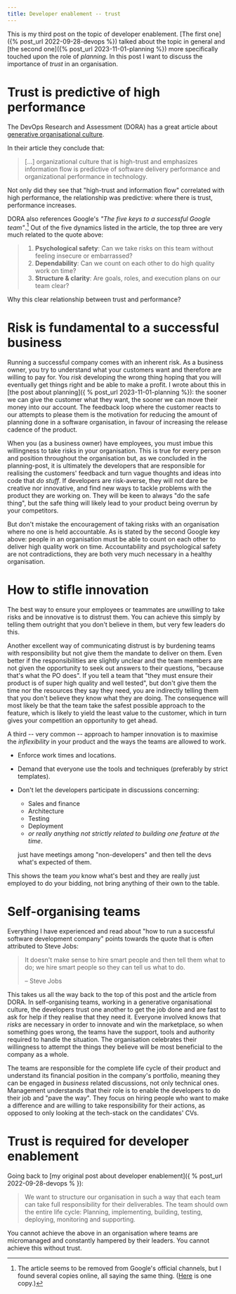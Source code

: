 ```yaml
---
title: Developer enablement -- trust
---
```


This is my third post on the topic of developer enablement.
[The first one]({% post_url 2022-09-28-devops %}) talked about the topic in general and [the second
one]({% post_url 2023-11-01-planning %}) more specifically touched upon the role of _planning_.
In this post I want to discuss the importance of _trust_ in an organisation.

# Trust is predictive of high performance

The DevOps Research and Assessment (DORA) has a great article about [generative organisational
culture][generative-culture].

In their article they conclude that:

> \[...\] organizational culture that is high-trust and emphasizes information flow is predictive of software delivery
> performance and organizational performance in technology.

Not only did they see that "high-trust and information flow" correlated with high performance, the relationship was
predictive: where there is trust, performance increases.

DORA also references Google's _"The five keys to a successful Google team"_.[^five-keys]
Out of the five dynamics listed in the article, the top three are very much related to the quote above:

> 1. **Psychological safety**: Can we take risks on this team without feeling insecure or embarrassed?
> 2. **Dependability**: Can we count on each other to do high quality work on time?
> 3. **Structure & clarity**: Are goals, roles, and execution plans on our team clear?

Why this clear relationship between trust and performance?


# Risk is fundamental to a successful business

Running a successful company comes with an inherent risk.
As a business owner, you try to understand what your customers want and therefore are willing to pay for.
You _risk_ developing the wrong thing hoping that you will eventually get things right and be able to make a profit.
I wrote about this in [the post about planning]({ % post_url 2023-11-01-planning %}): the sooner we can give the
customer what they want, the sooner we can move their money into our account.
The feedback loop where the customer reacts to our attempts to please them is the motivation for reducing the amount of
planning done in a software organisation, in favour of increasing the release cadence of the product.

When you (as a business owner) have employees, you must imbue this willingness to take risks in your organisation.
This is true for every person and position throughout the organisation but, as we concluded in the planning-post, it is
ultimately the developers that are responsible for realising the customers' feedback and turn vague thoughts and ideas
into code that _do stuff_.
If developers are risk-averse, they will not dare be creative nor innovative, and find new ways to tackle problems
with the product they are working on.
They will be keen to always "do the safe thing", but the safe thing will likely lead to your product being overrun by
your competitors.

But don't mistake the encouragement of taking risks with an organisation where no one is held accountable.
As is stated by the second Google key above: people in an organisation must be able to count on each other to
deliver high quality work on time.
Accountability and psychological safety are not contradictions, they are both very much necessary in a healthy
organisation.


# How to stifle innovation

The best way to ensure your employees or teammates are _unwilling_ to take risks and be innovative is to distrust them.
You can achieve this simply by telling them outright that you don't believe in them, but very few leaders do this.

Another excellent way of communicating distrust is by burdening teams with responsibility but not give them the
mandate to deliver on them.
Even better if the responsibilities are slightly unclear and the team members are not given the opportunity to seek out
answers to their questions, "because that's what the PO does".
If you tell a team that "they must ensure their product is of super high quality and well tested", but don't give them
the time nor the resources they say they need, you are indirectly telling them that you don't believe they know what
they are doing.
The consequence will most likely be that the team take the safest possible approach to the feature, which is likely to
yield the least value to the customer, which in turn gives your competition an opportunity to get ahead.

A third -- very common -- approach to hamper innovation is to maximise the _inflexibility_ in your product and the ways
the teams are allowed to work.

* Enforce work times and locations.

* Demand that everyone use the tools and techniques (preferably by strict templates).

* Don't let the developers participate in discussions concerning:
  * Sales and finance
  * Architecture
  * Testing
  * Deployment
  * _or really anything not strictly related to building one feature at the time_.

  just have meetings among "non-developers" and then tell the devs what's expected of them.


This shows the team _you_ know what's best and they are really just employed to do your bidding, not bring anything of
their own to the table.


# Self-organising teams

Everything I have experienced and read about "how to run a successful software development company" points towards the
quote that is often attributed to Steve Jobs:

> It doesn't make sense to hire smart people and then tell them what to do; we hire smart people so they can tell us
> what to do.
>
> – Steve Jobs

This takes us all the way back to the top of this post and the article from DORA.
In self-organising teams, working in a generative organisational culture, the developers trust one another to get the
job done and are fast to ask for help if they realise that they need it.
Everyone involved knows that _risks_ are necessary in order to innovate and win the marketplace, so when something goes
wrong, the teams have the support, tools and authority required to handle the situation.
The organisation celebrates their willingness to attempt the things they believe will be most beneficial to the company
as a whole.

The teams are responsible for the complete life cycle of their product and understand its financial position in the
company's portfolio, meaning they can be engaged in _business_ related discussions, not only technical ones.
Management understands that their role is to enable the developers to do their job and "pave the way".
They focus on hiring people who want to make a difference and are willing to take responsibility for their actions, as
opposed to only looking at the tech-stack on the candidates' CVs.


# Trust is required for developer enablement

Going back to [my original post about developer enablement]({ % post_url 2022-09-28-devops % }):

> We want to structure our organisation in such a way that each team can take full responsibility for their
> deliverables.
> The team should own the entire life cycle: Planning, implementing, building, testing, deploying, monitoring and
> supporting.

You cannot achieve the above in an organisation where teams are micromanaged and constantly hampered by their leaders.
You cannot achieve this without trust.


<!-- --------------------------------------------------------------------------------------------------------------- -->

<!-- FEET NOTES -->
[^five-keys]:  The article seems to be removed from Google's official channels, but I found several copies online, all
    saying the same thing.
    ([Here][google-five-keys] is one copy.)

[^trust]: Within reason... I won't hand a child over to a stranger and go on vacation for a week; but I'm generally a
    trusting person.

[^rto]: Return To Office

<!-- REFERENCES -->
[dora]: https://dora.dev/ 
[westrum]: http://bmj.co/1BRGh5q
[westrum-org-culture]: https://qualitysafety.bmj.com/content/13/suppl_2/ii22.short
[generative-culture]: https://dora.dev/devops-capabilities/cultural/generative-organizational-culture/
[google-five-keys]: https://www.michigan.gov/-/media/Project/Websites/mdhhs/Folder4/Folder10/Folder3/Folder110/Folder2/Folder210/Folder1/Folder310/Google-and-Psychological-Safety.pdf?rev=7786b2b9ade041e78828f839eccc8b75
